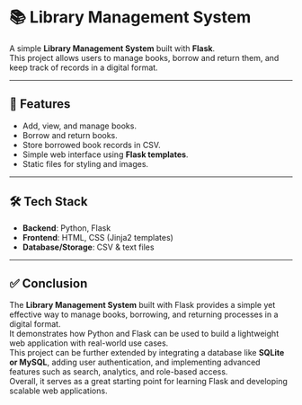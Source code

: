 # 📚 Library Management System

A simple **Library Management System** built with **Flask**.  
This project allows users to manage books, borrow and return them, and keep track of records in a digital format.

---

## 🚀 Features
- Add, view, and manage books.
- Borrow and return books.
- Store borrowed book records in CSV.
- Simple web interface using **Flask templates**.
- Static files for styling and images.

---

## 🛠️ Tech Stack
- **Backend**: Python, Flask  
- **Frontend**: HTML, CSS (Jinja2 templates)  
- **Database/Storage**: CSV & text files  

---

## ✅ Conclusion
The **Library Management System** built with Flask provides a simple yet effective way to manage books, borrowing, and returning processes in a digital format.  
It demonstrates how Python and Flask can be used to build a lightweight web application with real-world use cases.  
This project can be further extended by integrating a database like **SQLite or MySQL**, adding user authentication, and implementing advanced features such as search, analytics, and role-based access.  
Overall, it serves as a great starting point for learning Flask and developing scalable web applications.

